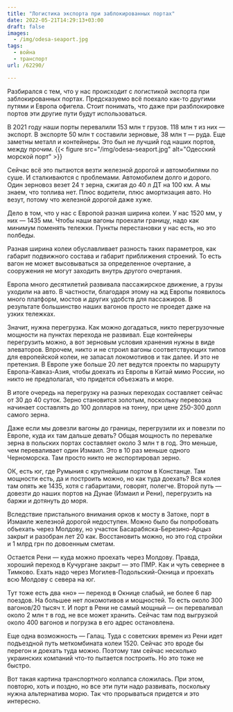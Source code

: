 ```yaml
---
title: "Логистика экспорта при заблокированных портах"
date: 2022-05-21T14:29:13+03:00
draft: false
images:
  - /img/odesa-seaport.jpg
tags:
  - война
  - транспорт
url: /62290/

---
```

Разбирался с тем, что у нас происходит с логистикой экспорта при заблокированных портах. Предсказуемо всё поехало как-то другими путями и Европа офигела. Стоит понимать, что даже при разблокировке портов эти другие пути будут использоваться.

В 2021 году наши порты перевалили 153 млн т грузов. 118 млн т из них — экспорт. В экспорте 50 млн т составили зерновые, 38 млн т — руда. Еще заметны металл и контейнеры. Это был не лучший год наших портов, между прочим. 
{{< figure src="/img/odesa-seaport.jpg" alt="Одесский морской порт" >}}
<!--more-->

Сейчас всё это пытаются везти железной дорогой и автомобилями по суше. И сталкиваются с проблемами.
Автомобилем долго и дорого. Один зерновоз везет 24 т зерна, сжигая до 40 л ДТ на 100 км. А мы знаем, что топлива нет. Плюс водители, плюс амортизация авто. Но везут, потому что железной дорогой даже хуже.

Дело в том, что у нас с Европой разная ширина колеи. У нас 1520 мм, у них — 1435 мм. Чтобы наши вагоны проехали границу, надо как минимум поменять тележки. Пункты перестановки у нас есть, но это полбеды.

Разная ширина колеи обуславливает разность таких параметров, как габарит подвижного состава и габарит приближения строений. То есть вагон не может высовываться за определенное очертание, а сооружения не могут заходить внутрь другого очертания.

Европа много десятилетий развивала пассажирское движение, а грузы уходили на авто. В частности, благодаря этому на жд Европы появилось много платформ, мостов и других удобств для пассажиров. В результате большинство наших вагонов просто не проедет даже на узких тележках.

Значит, нужна перегрузка. Как можно догадаться, никто перегрузочные мощности на пунктах перехода не развивал. Еще контейнеры перегрузить можно, а вот зерновым условия хранения нужны в виде элеваторов. 
Впрочем, никто и не строил вагоны соответствующих типов для европейской колеи, не запасал локомотивов и так далее. И это не претензия. В Европе уже больше 20 лет ведутся проекты по маршруту Европа-Кавказ-Азия, чтобы доехать из Европы в Китай мимо России, но никто не предполагал, что придется объезжать и море. 

В итоге очередь на перегрузку на разных переходах составляет сейчас от 30 до 40 суток. Зерно становится золотым, поскольку перевозка начинает составлять до 100 долларов на тонну, при цене 250-300 долл самого зерна.

Даже если мы довезли вагоны до границы, перегрузили их и повезли по Европе, куда их там дальше девать? Общая мощность по перевалке зерна в польских портах составляет около 3 млн т в год. Это меньше, чем переваливает один Измаил. Это в 10 раз меньше одного Черноморска. Там просто никто не экспортировал зерно. 

ОК, есть юг, где Румыния с крупнейшим портом в Констанце. Там мощности есть, да и построить можно, но как туда доехать? Вся колея там опять же 1435, хотя с габаритами, говорят, полегче. Второй путь — довезти до наших портов на Дунае (Измаил и Рени), перегрузить на баржи и дотянуть до моря. 

Вследствие пристального внимания орков к мосту в Затоке, порт в Измаиле железной дорогой недоступен. Можно было бы попробовать объехать через Молдову, но участок Басарабяска-Березино-Арцыз закрыт и разобран лет 20 как. Восстановить можно, но это год стройки и 1 млрд грн по довоенным сметам. 

Остается Рени — куда можно проехать через Молдову. Правда, хороший переход в Кучургане закрыт — это ПМР. Как и чуть севернее в Тимково. Ехать надо через Могилев-Подольский-Окница и проехать всю Молдову с севера на юг. 

Тут тоже есть два «но» — переход в Окнице слабый, не более 6 пар поездов. На большее нет локомотивов и мощностей. То есть около 300 вагонов/20 тысяч т. И порт в Рени не самый мощный — он переваливал около 2 млн т в год, не все может хранить. Сейчас там под выгрузкой около 400 вагонов и погрузка в его адрес остановлена.

Еще одна возможность — Галац. Туда с советских времен из Рени идет подъездной путь меткомбината колеи 1520. Сейчас это вроде бы перегон и доехать туда можно. Поэтому там сейчас несколько украинских компаний что-то пытается построить. Но это тоже не быстро.

Вот такая картина транспортного коллапса сложилась. При этом, повторю, хоть и поздно, но все эти пути надо развивать, поскольку нужна альтернатива морю. Так что прорываться придется и это интересно.